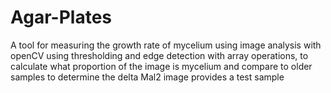 # Agar-Plates
A tool for measuring the growth rate of mycelium using image analysis with openCV
using thresholding and edge detection with array operations, to calculate what proportion of the image is mycelium
and compare to older samples to determine the delta
Mal2 image provides a test sample 
